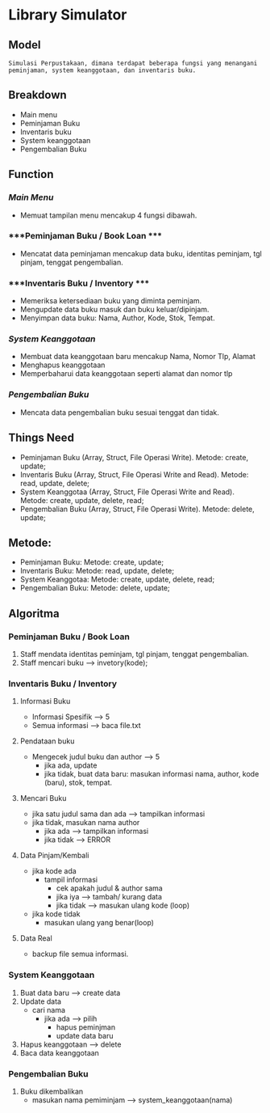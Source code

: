 # Library Simulator

## Model
    Simulasi Perpustakaan, dimana terdapat beberapa fungsi yang menangani peminjaman, system keanggotaan, dan inventaris buku.

## Breakdown
- Main menu
- Peminjaman Buku
- Inventaris buku
- System keanggotaan
- Pengembalian Buku

## Function
### ***Main Menu***
- Memuat tampilan menu mencakup 4 fungsi dibawah.
### ***Peminjaman Buku / Book Loan ***
- Mencatat data  peminjaman mencakup data buku, identitas peminjam, tgl pinjam, tenggat pengembalian.
### ***Inventaris Buku / Inventory ***
- Memeriksa ketersediaan buku yang diminta peminjam.
- Mengupdate data buku masuk dan buku keluar/dipinjam.
- Menyimpan data buku: Nama, Author, Kode, Stok, Tempat.
### ***System Keanggotaan***
- Membuat data keanggotaan baru mencakup Nama, Nomor Tlp, Alamat
- Menghapus keanggotaan
- Memperbaharui data keanggotaan seperti alamat dan nomor tlp
### ***Pengembalian Buku***
- Mencata data pengembalian buku sesuai tenggat dan tidak.

## Things Need
- Peminjaman Buku (Array, Struct, File Operasi Write). Metode: create, update;
- Inventaris Buku (Array, Struct, File Operasi Write and Read). Metode: read, update, delete;
- System Keanggotaa (Array, Struct, File Operasi Write and Read). Metode: create, update, delete, read;
- Pengembalian Buku (Array, Struct, File Operasi Write). Metode: delete, update;

## Metode:
- Peminjaman Buku: Metode: create, update;
- Inventaris Buku: Metode: read, update, delete;
- System Keanggotaa: Metode: create, update, delete, read;
- Pengembalian Buku: Metode: delete, update;

## Algoritma
### Peminjaman Buku / Book Loan
1. Staff mendata identitas peminjam, tgl pinjam, tenggat pengembalian.
2. Staff mencari buku --> invetory(kode);

### Inventaris Buku / Inventory
1. Informasi Buku
    - Informasi Spesifik --> 5
    - Semua informasi --> baca file.txt

2. Pendataan buku
    - Mengecek judul buku dan author --> 5
        - jika ada, update
        - jika tidak, buat data baru: masukan informasi nama, author, kode (baru), stok, tempat.
    
3. Mencari Buku
    - jika satu judul sama dan ada --> tampilkan informasi
    - jika tidak, masukan nama author
        - jika ada --> tampilkan informasi
        - jika tidak --> ERROR

4. Data Pinjam/Kembali
    - jika kode ada
        - tampil informasi
            - cek apakah judul & author sama
             - jika iya --> tambah/ kurang data
             - jika tidak --> masukan ulang kode (loop)
    - jika kode tidak 
        - masukan ulang yang benar(loop)

5. Data Real
    - backup file semua informasi.

### System Keanggotaan
1. Buat data baru --> create data
2. Update data 
    - cari nama
        - jika ada --> pilih
            - hapus peminjman
            - update data baru
3. Hapus keanggotaan --> delete
4. Baca data keanggotaan

### Pengembalian Buku
1. Buku dikembalikan 
    - masukan nama pemiminjam --> system_keanggotaan(nama)
